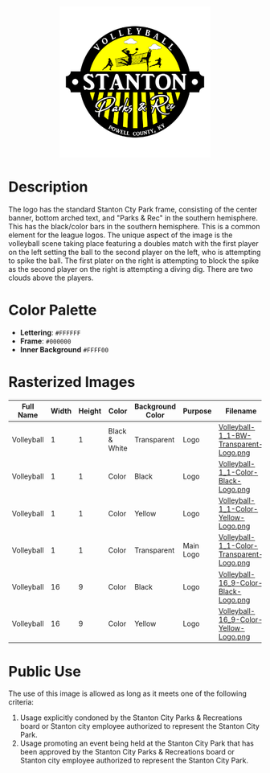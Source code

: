 <p align="center">
  <img src="../../../Assets/Images/Logos/Volleyball-1_1-Color-Transparent-Logo.png" alt="Softball Logo" width="300"/>
</p>

# Description

The logo has the standard Stanton Cty Park frame, consisting of the center banner, bottom arched text, and "Parks & Rec" in the southern hemisphere. This has the black/color bars in the southern hemisphere. This is a common element for the league logos. The unique aspect of the image is the volleyball scene taking place featuring a doubles match with the first player on the left setting the ball to the second player on the left, who is attempting to spike the ball. The first plater on the right is attempting to block the spike as the second player on the right is attempting a diving dig. There are two clouds above the players.

# Color Palette

* **Lettering**: `#FFFFFF`
* **Frame**: `#000000`
* **Inner Background** `#FFFF00`

# Rasterized Images

| Full Name      | Width | Height | Color         | Background Color | Purpose                    | Filename                                                                                                                                    |
| -------------- | ----- | ------ | ------------- | ---------------- | -------------------------- | ------------------------------------------------------------------------------------------------------------------------------------------- |
| Volleyball | 1     | 1      | Black & White | Transparent      | Logo                       | [Volleyball-1_1-BW-Transparent-Logo.png](Rasterized/Volleyball-1_1-BW-Transparent-Logo.png)                                         |
| Volleyball | 1     | 1      | Color         | Black            | Logo                       | [Volleyball-1_1-Color-Black-Logo.png](Rasterized/Volleyball-1_1-Color-Black-Logo.png)                                               |
| Volleyball | 1     | 1      | Color         | Yellow              | Logo                       | [Volleyball-1_1-Color-Yellow-Logo.png](Rasterized/Volleyball-1_1-Color-Yellow-Logo.png)                                                   |
| Volleyball | 1     | 1      | Color         | Transparent      | Main Logo                  | [Volleyball-1_1-Color-Transparent-Logo.png](Rasterized/Volleyball-1_1-Color-Transparent-Logo.png)                                   |
| Volleyball | 16    | 9      | Color         | Black            | Logo                       | [Volleyball-16_9-Color-Black-Logo.png](Rasterized/Volleyball-16_9-Color-Black-Logo.png)                                             |
| Volleyball | 16    | 9      | Color         | Yellow              | Logo                       | [Volleyball-16_9-Color-Yellow-Logo.png](Rasterized/Volleyball-16_9-Color-Yellow-Logo.png)                                                 |

# Public Use

The use of this image is allowed as long as it meets one of the following criteria:
1. Usage explicitly condoned by the Stanton City Parks & Recreations board or Stanton city employee authorized to represent the Stanton City Park.
2. Usage promoting an event being held at the Stanton City Park that has been approved by the Stanton City Parks & Recreations board or Stanton city employee authorized to represent the Stanton City Park.